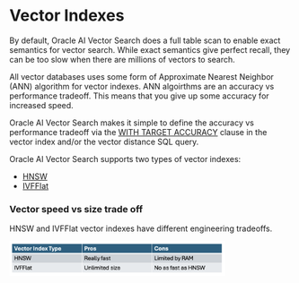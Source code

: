 # Vector Indexes

By default, Oracle AI Vector Search does a full table scan to enable exact semantics for vector search.
While exact semantics give perfect recall, they can be too slow when there are millions of vectors to search.

All vector databases uses some form of Approximate Nearest Neighbor (ANN) algorithm for vector indexes.
ANN algoirthms are an accuracy vs performance tradeoff.  This means that you give up some accuracy for increased speed.

Oracle AI Vector Search makes it simple to define the accuracy vs performance tradeoff via the [WITH TARGET ACCURACY](With%20Target%20Accuracy.md) clause in the vector index and/or the vector distance SQL query.

Oracle AI Vector Search supports two types of vector indexes:
- [HNSW](HNSW%20Indexes.md)
- [IVFFlat](IVFFlat%20Indexes.md)

### Vector speed vs size trade off
HNSW and IVFFlat vector indexes have different engineering tradeoffs.

<img src="images/hnsw_ivfflat_pro_cons.png" width="384" alt="speed size trade off"/>

